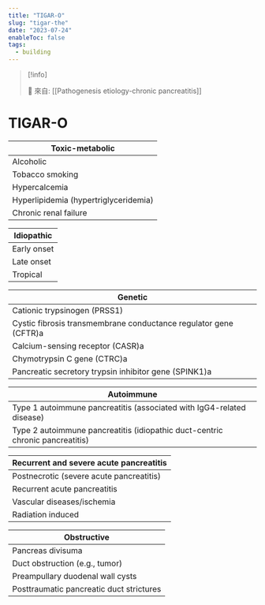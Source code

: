 ```yaml
---
title: "TIGAR-O"
slug: "tigar-the"
date: "2023-07-24"
enableToc: false
tags:
  - building
---
```


> [!info]
>
> 🌱 來自: [[Pathogenesis etiology-chronic pancreatitis]]

# TIGAR-O

| Toxic-metabolic                       |
| ------------------------------------- |
| Alcoholic                             |
| Tobacco smoking                       |
| Hypercalcemia                         |
| Hyperlipidemia (hypertriglyceridemia) |
| Chronic renal failure                 |

| Idiopathic  |
| ----------- |
| Early onset |
| Late onset  |
| Tropical    |

| Genetic                                                          |
| ---------------------------------------------------------------- |
| Cationic trypsinogen (PRSS1)                                     |
| Cystic fibrosis transmembrane conductance regulator gene (CFTR)a |
| Calcium-sensing receptor (CASR)a                                 |
| Chymotrypsin C gene (CTRC)a                                      |
| Pancreatic secretory trypsin inhibitor gene (SPINK1)a            |

| Autoimmune                                                                    |
| ----------------------------------------------------------------------------- |
| Type 1 autoimmune pancreatitis (associated with IgG4-related disease)         |
| Type 2 autoimmune pancreatitis (idiopathic duct-centric chronic pancreatitis) |

| Recurrent and severe acute pancreatitis  |
| ---------------------------------------- |
| Postnecrotic (severe acute pancreatitis) |
| Recurrent acute pancreatitis             |
| Vascular diseases/ischemia               |
| Radiation induced                        |

| Obstructive                              |
| ---------------------------------------- |
| Pancreas divisuma                        |
| Duct obstruction (e.g., tumor)           |
| Preampullary duodenal wall cysts         |
| Posttraumatic pancreatic duct strictures |
